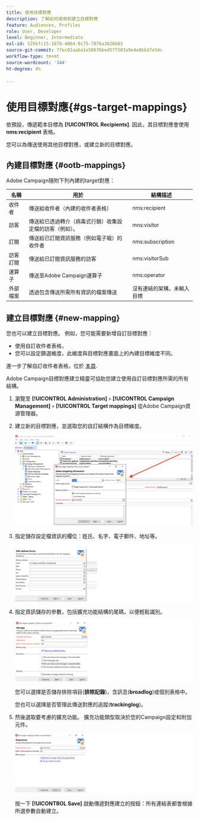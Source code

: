 ```yaml
---
title: 使用目標對應
description: 了解如何使用和建立目標對應
feature: Audiences, Profiles
role: User, Developer
level: Beginner, Intermediate
exl-id: 5256fc15-1878-4064-9c75-7876a3826b83
source-git-commit: 77ec01aaba1e50676bed57f503a9e4e8bb1fe54c
workflow-type: tm+mt
source-wordcount: '344'
ht-degree: 4%

---
```


# 使用目標對應{#gs-target-mappings}

依預設，傳遞範本目標為 **[!UICONTROL Recipients]**. 因此，其目標對應會使用 **nms:recipient** 表格。

您可以為傳送使用其他目標對應，或建立新的目標對應。

## 內建目標對應 {#ootb-mappings}

Adobe Campaign隨附下列內建的target對應：

| 名稱 | 用於 | 結構描述 |
|---|---|---|
| 收件者 | 傳送給收件者（內建的收件者表格） | nms:recipient |
| 訪客 | 傳送給已透過轉介（病毒式行銷）收集設定檔的訪客（例如）。 | mns:visitor |
| 訂閱 | 傳送給已訂閱資訊服務（例如電子報）的收件者 | nms:subscription |
| 訪客訂閱 | 傳送給已訂閱資訊服務的訪客 | nms:visitorSub |
| 運算子 | 傳送至Adobe Campaign運算子 | nms:operator |
| 外部檔案 | 透過包含傳送所需所有資訊的檔案傳送 | 沒有連結的架構，未輸入目標 |

## 建立目標對應 {#new-mapping}

您也可以建立目標對應。 例如，您可能需要新增自訂目標對應：

* 使用自訂收件者表格，
* 您可以設定篩選維度，此維度與目標對應畫面上的內建目標維度不同。

進一步了解自訂收件者表格，位於 [本頁](../dev/custom-recipient.md).

Adobe Campaign目標對應建立精靈可協助您建立使用自訂目標對應所需的所有結構。

1. 瀏覽至 **[!UICONTROL Administration]** `>` **[!UICONTROL Campaign Management]** `>` **[!UICONTROL Target mappings]** 從Adobe Campaign資源管理器。

1. 建立新的目標對應，並選取您的自訂結構作為目標維度。

   ![](assets/new-target-mapping.png)


1. 指定儲存設定檔資訊的欄位：姓氏、名字、電子郵件、地址等。

   ![](assets/wf_new_mapping_define_join.png)

1. 指定資訊儲存的參數，包括擴充功能結構的尾碼，以便輕鬆識別。

   ![](assets/wf_new_mapping_define_names.png)

   您可以選擇是否儲存排除項目(**排除記錄**)，含訊息(**broadlog**)或個別表格中。

   您也可以選擇是否管理此傳送對應的追蹤(**trackinglog**)。

1. 然後選取要考慮的擴充功能。 擴充功能類型取決於您的Campaign設定和附加元件。

   ![](assets/wf_new_mapping_define_extensions.png)

   按一下 **[!UICONTROL Save]** 啟動傳遞對應建立的按鈕：所有連結表都會根據所選參數自動建立。
